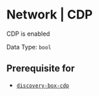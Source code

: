 # Network | CDP

CDP is enabled

Data Type:  `bool`

## Prerequisite for

- [`discovery-box-cdp`](../../../admin/discovery/box/cdp.md)
